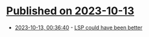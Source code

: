 # [Published on 2023-10-13](index.md)

* [2023-10-13, 00:36:40](https://lobste.rs/s/urvuy6/lsp_could_have_been_better) - [LSP could have been better](https://matklad.github.io/2023/10/12/lsp-could-have-been-better.html)
